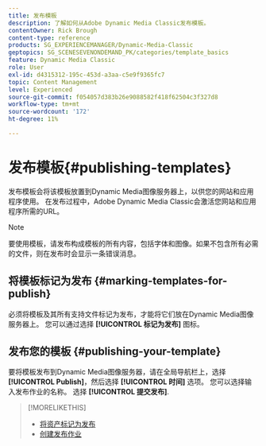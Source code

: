 ```yaml
---
title: 发布模板
description: 了解如何从Adobe Dynamic Media Classic发布模板。
contentOwner: Rick Brough
content-type: reference
products: SG_EXPERIENCEMANAGER/Dynamic-Media-Classic
geptopics: SG_SCENESEVENONDEMAND_PK/categories/template_basics
feature: Dynamic Media Classic
role: User
exl-id: d4315312-195c-453d-a3aa-c5e9f9365fc7
topic: Content Management
level: Experienced
source-git-commit: f054057d383b26e9088582f418f62504c3f327d8
workflow-type: tm+mt
source-wordcount: '172'
ht-degree: 11%

---
```


# 发布模板{#publishing-templates}

发布模板会将该模板放置到Dynamic Media图像服务器上，以供您的网站和应用程序使用。 在发布过程中，Adobe Dynamic Media Classic会激活您网站和应用程序所需的URL。

>[!NOTE]
>
>要使用模板，请发布构成模板的所有内容，包括字体和图像。如果不包含所有必需的文件，则在发布时会显示一条错误消息。

## 将模板标记为发布 {#marking-templates-for-publish}

必须将模板及其所有支持文件标记为发布，才能将它们放在Dynamic Media图像服务器上。 您可以通过选择 **[!UICONTROL 标记为发布]** 图标。

## 发布您的模板 {#publishing-your-template}

要将模板发布到Dynamic Media图像服务器，请在全局导航栏上，选择 **[!UICONTROL Publish]**，然后选择 **[!UICONTROL 时间]** 选项。 您可以选择输入发布作业的名称。 选择 **[!UICONTROL 提交发布]**.

>[!MORELIKETHIS]
>
>* [将资产标记为发布](publishing-files.md#publish_after_uploading)
>* [创建发布作业](publishing-files.md#creating_a_publish_job)
